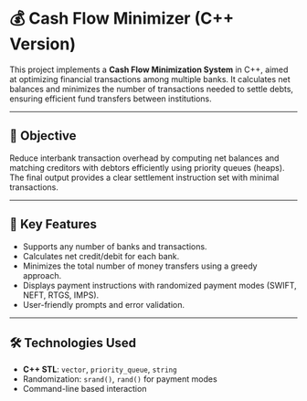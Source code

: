 # 💰 Cash Flow Minimizer (C++ Version)

This project implements a **Cash Flow Minimization System** in C++, aimed at optimizing financial transactions among multiple banks. It calculates net balances and minimizes the number of transactions needed to settle debts, ensuring efficient fund transfers between institutions.

---

## 🧠 Objective

Reduce interbank transaction overhead by computing net balances and matching creditors with debtors efficiently using priority queues (heaps). The final output provides a clear settlement instruction set with minimal transactions.

---

## 📌 Key Features

- Supports any number of banks and transactions.
- Calculates net credit/debit for each bank.
- Minimizes the total number of money transfers using a greedy approach.
- Displays payment instructions with randomized payment modes (SWIFT, NEFT, RTGS, IMPS).
- User-friendly prompts and error validation.

---

## 🛠️ Technologies Used

- **C++ STL**: `vector`, `priority_queue`, `string`
- Randomization: `srand()`, `rand()` for payment modes
- Command-line based interaction
